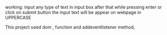 working: input any type of text in input box after that while pressing enter or click on submit button the input text will be appear on webpage in UPPERCASE

This project  used dom , function and addeventlistener method,